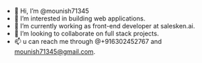 - 👋 Hi, I’m @mounish71345
- 👀 I’m interested in building web applications.
- 🌱 I’m currently working as front-end developer at salesken.ai.
- 💞️ I’m looking to collaborate on full stack projects.
- 📫 u can reach me through @+916302452767 and mounish71345@gmail.com.

<!---
mounish71345/mounish71345 is a ✨ special ✨ repository because its `README.md` (this file) appears on your GitHub profile.
You can click the Preview link to take a look at your changes.
--->
